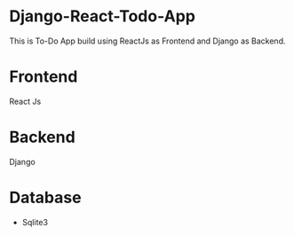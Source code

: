 # Django-React-Todo-App

This is To-Do App build using ReactJs as Frontend and Django as Backend.


# Frontend
  React Js


# Backend
  Django 


# Database 

  * Sqlite3 
